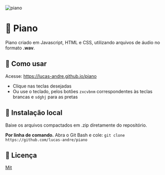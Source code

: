 ![piano](https://raw.githubusercontent.com/lucas-andre/piano/master/bannerPiano.png)

# 🎹 Piano 

Piano criado em Javascript, HTML e CSS, utilizando arquivos de áudio no formato **.wav**.


## 🤔 Como usar

Acesse: https://lucas-andre.github.io/piano
- Clique nas teclas desejadas
- Ou use o teclado, pelos botões  `zxcvbnm` correspondentes às teclas brancas e `sdghj` para as pretas


## 📂 Instalação local 
Baixe os arquivos compactados em .zip diretamente do repositório.

**Por linha de comando.**
Abra o Git Bash e cole: `git clone https://github.com/lucas-andre/piano`


## 📃 Licença 

[Mit](https://choosealicense.com/licenses/mit/)
